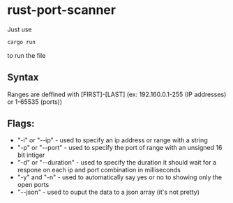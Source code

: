 # rust-port-scanner

Just use 
```sh
cargo run
```
to run the file

## Syntax

Ranges are deffined with [FIRST]-[LAST] (ex: 192.160.0.1-255 (IP addresses) or 1-65535 (ports))

## Flags:

- "-i" or "--ip" - used to specify an ip address or range with a string
- "-p" or "--port" - used to specify the port of range with an unsigned 16 bit intiger
- "-d" or "--duration" - used to specify the duration it should wait for a respone on each ip and port combination in milliseconds
- "-y" and "-n" - used to automatically say yes or no to showing only the open ports
- "--json" - used to ouput the data to a json array (it's not pretty)

